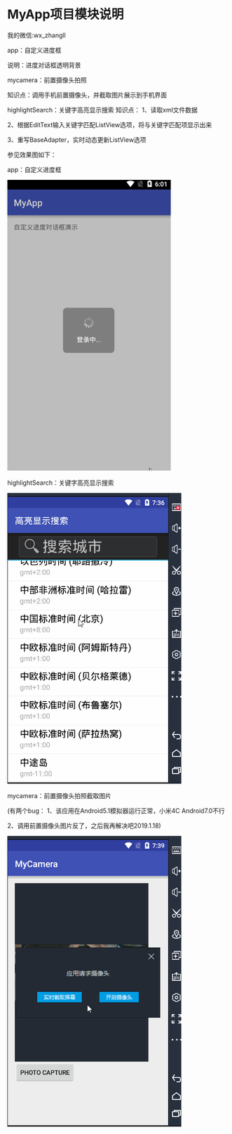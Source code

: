 # MyApp项目模块说明
我的微信:wx_zhangll

app：自定义进度框

说明：进度对话框透明背景

mycamera：前置摄像头拍照

知识点：调用手机前置摄像头，并截取图片展示到手机界面

highlightSearch：关键字高亮显示搜索
知识点：
1、读取xml文件数据

2、根据EditText输入关键字匹配ListView选项，将与关键字匹配项显示出来

3、重写BaseAdapter，实时动态更新ListView选项

参见效果图如下：

app：自定义进度框

![image](https://github.com/redoforient/MyApp/raw/master/app/progressDialog.gif)

highlightSearch：关键字高亮显示搜索

![image](https://github.com/redoforient/MyApp/raw/master/highlightSearch/highLighKeySearch.gif)

mycamera：前置摄像头拍照截取图片

(有两个bug：
1、该应用在Android5.1模拟器运行正常，小米4C Android7.0不行

2、调用前置摄像头图片反了，之后我再解决吧2019.1.18)

![image](https://github.com/redoforient/MyApp/raw/master/mycamera/mycamera.gif)
